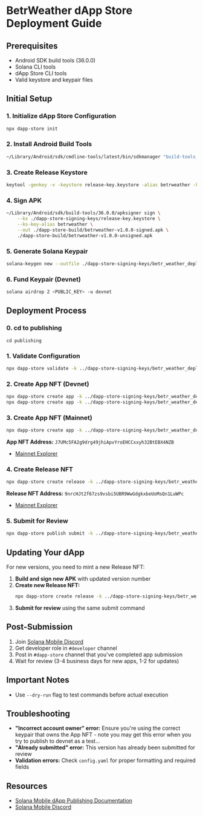 # BetrWeather dApp Store Deployment Guide

## Prerequisites

- Android SDK build tools (36.0.0)
- Solana CLI tools
- dApp Store CLI tools
- Valid keystore and keypair files

## Initial Setup

### 1. Initialize dApp Store Configuration
```bash
npx dapp-store init
```

### 2. Install Android Build Tools
```bash
~/Library/Android/sdk/cmdline-tools/latest/bin/sdkmanager "build-tools;36.0.0"
```

### 3. Create Release Keystore
```bash
keytool -genkey -v -keystore release-key.keystore -alias betrweather -keyalg RSA -keysize 2048 -validity 50000
```

### 4. Sign APK
```bash
~/Library/Android/sdk/build-tools/36.0.0/apksigner sign \
    --ks ./dapp-store-signing-keys/release-key.keystore \
    --ks-key-alias betrweather \
    --out ./dapp-store-build/betrweather-v1.0.0-signed.apk \
    ./dapp-store-build/betrweather-v1.0.0-unsigned.apk
```

### 5. Generate Solana Keypair
```bash
solana-keygen new --outfile ./dapp-store-signing-keys/betr_weather_deployment.json
```

### 6. Fund Keypair (Devnet)
```bash
solana airdrop 2 <PUBLIC_KEY> -u devnet
```

## Deployment Process

### 0. cd to publishing
```
cd publishing
```

### 1. Validate Configuration
```bash
npx dapp-store validate -k ../dapp-store-signing-keys/betr_weather_deployment.json -b ~/Library/Android/sdk/build-tools/36.0.0
```

### 2. Create App NFT (Devnet)
```bash
npx dapp-store create app -k ../dapp-store-signing-keys/betr_weather_deployment.json -u "https://devnet.helius-rpc.com/?api-key=<API_KEY>" --dry-run
npx dapp-store create app -k ../dapp-store-signing-keys/betr_weather_deployment.json -u "https://devnet.helius-rpc.com/?api-key=<API_KEY>"
```

### 3. Create App NFT (Mainnet)
```bash
npx dapp-store create app -k ../dapp-store-signing-keys/betr_weather_deployment.json -u "https://mainnet.helius-rpc.com/?api-key=<API_KEY>"
```

**App NFT Address:** `J7UMc5FA2g9drg49jhiApvYroEHCCxxyh32BtEBX4NZB`
- [Mainnet Explorer](https://explorer.solana.com/address/J7UMc5FA2g9drg49jhiApvYroEHCCxxyh32BtEBX4NZB?cluster=mainnet)

### 4. Create Release NFT
```bash
npx dapp-store create release -k ../dapp-store-signing-keys/betr_weather_deployment.json -a J7UMc5FA2g9drg49jhiApvYroEHCCxxyh32BtEBX4NZB -b ~/Library/Android/sdk/build-tools/36.0.0 -u "https://mainnet.helius-rpc.com/?api-key=<API_KEY>"
```

**Release NFT Address:** `9nrcHJt2f67zs9vsbi5UBR9WwGdgkxbeUoMsQn1LuWPc`
- [Mainnet Explorer](https://explorer.solana.com/address/9nrcHJt2f67zs9vsbi5UBR9WwGdgkxbeUoMsQn1LuWPc?cluster=mainnet)

### 5. Submit for Review
```bash
npx dapp-store publish submit -k ../dapp-store-signing-keys/betr_weather_deployment.json -u "https://mainnet.helius-rpc.com/?api-key=<API_KEY>" --requestor-is-authorized --complies-with-solana-dapp-store-policies
```

## Updating Your dApp

For new versions, you need to mint a new Release NFT:

1. **Build and sign new APK** with updated version number
2. **Create new Release NFT:**
   ```bash
   npx dapp-store create release -k ../dapp-store-signing-keys/betr_weather_deployment.json -a J7UMc5FA2g9drg49jhiApvYroEHCCxxyh32BtEBX4NZB -b ~/Library/Android/sdk/build-tools/36.0.0 -u "https://mainnet.helius-rpc.com/?api-key=<API_KEY>"
   ```
3. **Submit for review** using the same submit command

## Post-Submission

1. Join [Solana Mobile Discord](https://discord.gg/solanamobile)
2. Get developer role in `#developer` channel
3. Post in `#dapp-store` channel that you've completed app submission
4. Wait for review (3-4 business days for new apps, 1-2 for updates)

## Important Notes

- Use `--dry-run` flag to test commands before actual execution

## Troubleshooting

- **"Incorrect account owner" error:** Ensure you're using the correct keypair that owns the App NFT - note you may get this error when you try to publish to devnet as a test... 
- **"Already submitted" error:** This version has already been submitted for review
- **Validation errors:** Check `config.yaml` for proper formatting and required fields

## Resources

- [Solana Mobile dApp Publishing Documentation](https://docs.solanamobile.com/dapp-publishing/submit)
- [Solana Mobile Discord](https://discord.gg/solanamobile)